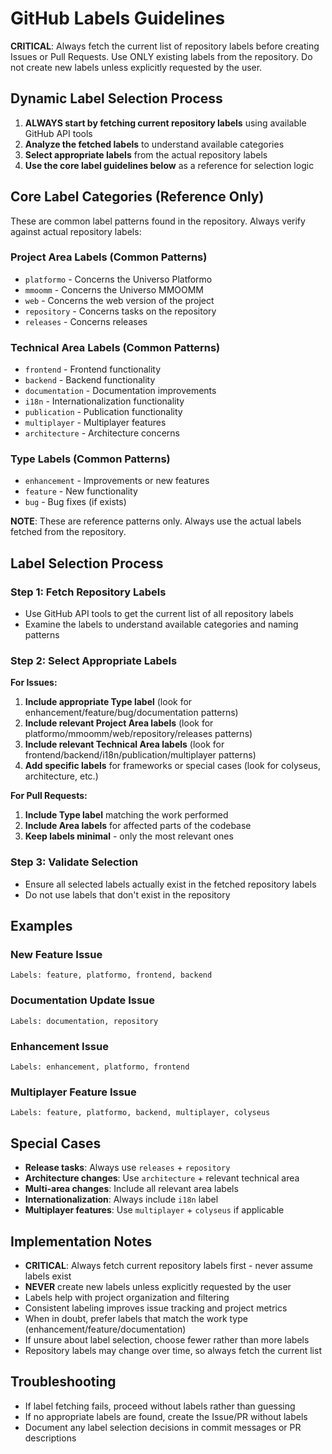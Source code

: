 # GitHub Labels Guidelines

**CRITICAL**: Always fetch the current list of repository labels before creating Issues or Pull Requests. Use ONLY existing labels from the repository. Do not create new labels unless explicitly requested by the user.

## Dynamic Label Selection Process

1. **ALWAYS start by fetching current repository labels** using available GitHub API tools
2. **Analyze the fetched labels** to understand available categories
3. **Select appropriate labels** from the actual repository labels
4. **Use the core label guidelines below** as a reference for selection logic

## Core Label Categories (Reference Only)

These are common label patterns found in the repository. Always verify against actual repository labels:

### Project Area Labels (Common Patterns)
- `platformo` - Concerns the Universo Platformo
- `mmoomm` - Concerns the Universo MMOOMM  
- `web` - Concerns the web version of the project
- `repository` - Concerns tasks on the repository
- `releases` - Concerns releases

### Technical Area Labels (Common Patterns)
- `frontend` - Frontend functionality
- `backend` - Backend functionality
- `documentation` - Documentation improvements
- `i18n` - Internationalization functionality
- `publication` - Publication functionality
- `multiplayer` - Multiplayer features
- `architecture` - Architecture concerns

### Type Labels (Common Patterns)
- `enhancement` - Improvements or new features
- `feature` - New functionality
- `bug` - Bug fixes (if exists)

**NOTE**: These are reference patterns only. Always use the actual labels fetched from the repository.

## Label Selection Process

### Step 1: Fetch Repository Labels
- Use GitHub API tools to get the current list of all repository labels
- Examine the labels to understand available categories and naming patterns

### Step 2: Select Appropriate Labels
**For Issues:**
1. **Include appropriate Type label** (look for enhancement/feature/bug/documentation patterns)
2. **Include relevant Project Area labels** (look for platformo/mmoomm/web/repository/releases patterns)
3. **Include relevant Technical Area labels** (look for frontend/backend/i18n/publication/multiplayer patterns)
4. **Add specific labels** for frameworks or special cases (look for colyseus, architecture, etc.)

**For Pull Requests:**
1. **Include Type label** matching the work performed
2. **Include Area labels** for affected parts of the codebase  
3. **Keep labels minimal** - only the most relevant ones

### Step 3: Validate Selection
- Ensure all selected labels actually exist in the fetched repository labels
- Do not use labels that don't exist in the repository

## Examples

### New Feature Issue
```
Labels: feature, platformo, frontend, backend
```

### Documentation Update Issue
```
Labels: documentation, repository
```

### Enhancement Issue
```
Labels: enhancement, platformo, frontend
```

### Multiplayer Feature Issue
```
Labels: feature, platformo, backend, multiplayer, colyseus
```

## Special Cases

- **Release tasks**: Always use `releases` + `repository`
- **Architecture changes**: Use `architecture` + relevant technical area
- **Multi-area changes**: Include all relevant area labels
- **Internationalization**: Always include `i18n` label
- **Multiplayer features**: Use `multiplayer` + `colyseus` if applicable

## Implementation Notes

- **CRITICAL**: Always fetch current repository labels first - never assume labels exist
- **NEVER** create new labels unless explicitly requested by the user
- Labels help with project organization and filtering
- Consistent labeling improves issue tracking and project metrics
- When in doubt, prefer labels that match the work type (enhancement/feature/documentation)
- If unsure about label selection, choose fewer rather than more labels
- Repository labels may change over time, so always fetch the current list

## Troubleshooting

- If label fetching fails, proceed without labels rather than guessing
- If no appropriate labels are found, create the Issue/PR without labels
- Document any label selection decisions in commit messages or PR descriptions